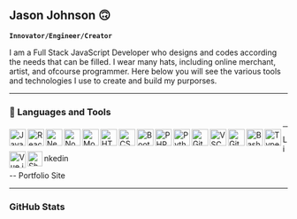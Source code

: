 ## Jason Johnson 🙃

**`Innovator/Engineer/Creator`**

I am a Full Stack JavaScript Developer who designs and codes according the needs that can be filled. I wear many hats, including online merchant, artist, and ofcourse programmer. Here below you will see the various tools and technologies I use to create and build my purporses.

---

### 🧰 Languages and Tools

<img align="left" alt="JavaScript" width="30px" src="https://cdn.jsdelivr.net/gh/devicons/devicon/icons/javascript/javascript-plain.svg" style="max-width: 100%; padding-top: 5px; padding-bottom: 5px;">
<img align="left" alt="React" width="30px" src="https://cdn.jsdelivr.net/gh/devicons/devicon/icons/react/react-original.svg" style="max-width: 100%; padding-top: 5px; padding-bottom: 5px;">
<img align="left" alt="Next.js" width="30px" src="https://cdn.jsdelivr.net/gh/devicons/devicon/icons/nextjs/nextjs-original.svg" style="max-width: 100%; padding-top: 5px; padding-bottom: 5px;">
<img align="left" alt="Node.js" width="30px" src="https://cdn.jsdelivr.net/gh/devicons/devicon/icons/nodejs/nodejs-original.svg" style="max-width: 100%; padding-top: 5px; padding-bottom: 5px;">
<img align="left" alt="MongoDB" width="30px" src="https://cdn.jsdelivr.net/gh/devicons/devicon/icons/mongodb/mongodb-original.svg" style="max-width: 100%; padding-top: 5px; padding-bottom: 5px;">
<img align="left" alt="HTML" width="30px" src="https://cdn.jsdelivr.net/gh/devicons/devicon/icons/html5/html5-plain.svg" style="max-width: 100%; padding-top: 5px; padding-bottom: 5px;">
<img align="left" alt="CSS" width="30px" src="https://cdn.jsdelivr.net/gh/devicons/devicon/icons/css3/css3-plain.svg" style="max-width: 100%; padding-top: 5px; padding-bottom: 5px;">
<img align="left" alt="Bootstrap" width="30px" src="https://cdn.jsdelivr.net/gh/devicons/devicon/icons/bootstrap/bootstrap-original.svg" style="max-width: 100%; padding-top: 5px; padding-bottom: 5px;">
<img align="left" alt="PHP" width="30px" src="https://cdn.jsdelivr.net/gh/devicons/devicon/icons/php/php-original.svg" style="max-width: 100%; padding-top: 5px; padding-bottom: 5px;">
<img align="left" alt="Python" width="30px" src="https://cdn.jsdelivr.net/gh/devicons/devicon/icons/python/python-plain.svg" style="max-width: 100%; padding-top: 5px; padding-bottom: 5px;">
<img align="left" alt="Git" width="30px" src="https://cdn.jsdelivr.net/gh/devicons/devicon/icons/git/git-original.svg" style="max-width: 100%; padding-top: 5px; padding-bottom: 5px;">
<img align="left" alt="VSCode" width="30px" src="https://cdn.jsdelivr.net/gh/devicons/devicon/icons/vscode/vscode-original.svg" style="max-width: 100%; padding-top: 5px; padding-bottom: 5px;">
<img align="left" alt="GitHub" width="30px" src="https://cdn.jsdelivr.net/gh/devicons/devicon/icons/github/github-original.svg" style="max-width: 100%; padding-top: 5px; padding-bottom: 5px;">
<img align="left" alt="Bash" width="30px" src="https://cdn.jsdelivr.net/gh/devicons/devicon/icons/bash/bash-original.svg" style="max-width: 100%; padding-top: 5px; padding-bottom: 5px;">
<img align="left" alt="TypeScript" width="30px" src="https://cdn.jsdelivr.net/gh/devicons/devicon/icons/typescript/typescript-plain.svg" style="max-width: 100%; padding-top: 5px; padding-bottom: 5px;">
<img align="left" alt="Vue.js" width="30px" src="https://cdn.jsdelivr.net/gh/devicons/devicon/icons/vuejs/vuejs-original.svg" style="max-width: 100%; padding-top: 5px; padding-bottom: 5px;">
<img align="left" alt="Shopify" width="27px" height="27px" src="https://static.cdnlogo.com/logos/s/88/shopify.svg" style="max-width: 100%; padding-top: 5px; padding-bottom: 5px;">

---
Linkedin
<meta property="og:title" content="Jason Johnson - LinkedIn Profile" />
<meta property="og:type" content="profile" />
<meta property="og:url" content="https://www.linkedin.com/in/jason-johnson-498737136/" />
<meta property="og:image" content="https://media.licdn.com/dms/image/D5603AQHgBqI0RdroNA/profile-displayphoto-shrink_800_800/0/1667275323019?e=1726704000&v=beta&t=5KoPyhXF4SWIoimt8QKUhPu8iRgM_uMV3_haozOy5uM" />
<meta property="og:description" content="Connect with Jason Johnson on LinkedIn. Explore his professional experience, network, and career achievements." />
<meta property="profile:first_name" content="Jason" />
<meta property="profile:last_name" content="Johnson" />
<meta property="profile:username" content="jason-johnson-498737136" />
<meta property="profile:gender" content="male" />

--
Portfolio Site

---

### GitHub Stats




<!--
**jas2johns/Jas2johns** is a ✨ _special_ ✨ repository because its `README.md` (this file) appears on your GitHub profile.

Here are some ideas to get you started:

- 🔭 I’m currently working on ...
- 🌱 I’m currently learning ...
- 👯 I’m looking to collaborate on ...
- 🤔 I’m looking for help with ...
- 💬 Ask me about ...
- 📫 How to reach me: ...
- 😄 Pronouns: ...
- ⚡ Fun fact: ...
-->
